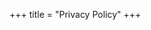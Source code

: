 +++
title = "Privacy Policy"
+++
<div>
  <div class="w-container"></div>
</div>
<div>
  <div class="w-container"></div>
</div>
<div>
  <div class="w-container"></div>
</div>
